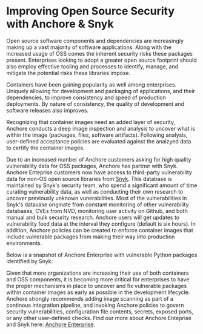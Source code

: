 # Improving Open Source Security with Anchore & Snyk

Open source software components and dependencies are increasingly making up a vast majority of software applications. Along with the increased usage of OSS comes the inherent security risks these packages present. Enterprises looking to adopt a greater open source footprint should also employ effective tooling and processes to identify, manage, and mitigate the potential risks these libraries impose. 

Containers have been gaining popularity as well among enterprises. Uniquely allowing for development and packaging of applications, and their dependencies, to improve consistency and speed of production deployments. By nature of consistency, the quality of development and software releases also improves. 

Recognizing that container images need an added layer of security, Anchore conducts a deep image inspection and analysis to uncover what is within the image (packages, files, software artifacts). Following analysis, user-defined acceptance policies are evaluated against the analzyed data to certify the container images. 

Due to an increased number of Anchore customers asking for high quality vulnerability data for OSS packages, Anchore has partner with Snyk. Anchore Enteprise customers now have access to third-party vulnerability data for non-OS open source libraries from [Snyk](https://snyk.io). This database is maintained by Snyk's security team, who spend a significant amount of time curating vulnerability data, as well as conducting their own research to uncover previously unknown vunerabilities. Most of the vulnerabilities in Snyk's datavase originate from constant monitoring of other vulnerability databases, CVEs from NVD, monitoring user activity on Github, and both manual and bulk security research. Anchore users will get updates to vulnerability feed data at the interval they configure (default is six hours). In addition, Anchore policies can be created to enforce container images that include vulnerable packages from making their way into production environments.

Below is a snapshot of Anchore Enterprise with vulnerable Python packages identified by Snyk: 

Given that more organizations are increasing their use of both containers and OSS components, it is becoming more critical for enterprises to have the proper mechanisms in place to uncover and fix vulnerable packages within container images as early as possible in the development lifecycle. Anchore strongly recommends adding image scanning as part of a continous integration pipeline, and invoking Anchore policies to govern security vulnerabilities, configuration file contents, secrets, exposed ports, or any other user-defined checks. Find our more about Anchore Enteprise and Snyk here: [Anchore Enterprise](https://anchore.com/enterprise).